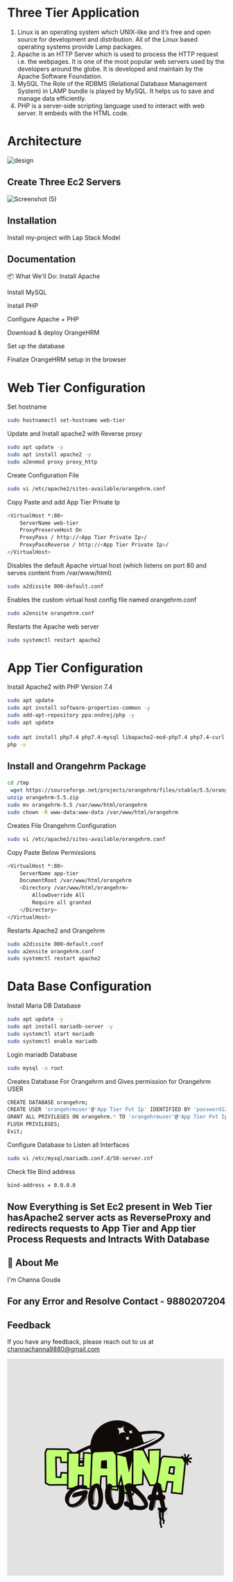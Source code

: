 
# Three Tier Application
1. Linux is an operating system which UNIX-like and it’s free and open source for development and distribution. All of the Linux based operating systems provide Lamp packages.
2. Apache is an HTTP Server which is used to process the HTTP request i.e. the webpages. It is one of the most popular web servers used by the developers around the globe. It is developed and maintain by the Apache Software Foundation.
3. MySQL The Role of the RDBMS (Relational Database Management System) in LAMP bundle is played by MySQL. It helps us to save and manage data efficiently.
4. PHP is a server-side scripting language used to interact with web server. It embeds with the HTML code.
# Architecture
![design](https://github.com/user-attachments/assets/3ba47936-aa53-4411-9f19-61530642b250)

## Create Three Ec2 Servers
   

![Screenshot (5)](https://github.com/user-attachments/assets/5916a506-8b5d-4f17-b77c-b65d57e1f273)


## Installation

Install my-project with Lap Stack Model

## Documentation

📦 What We'll Do:
Install Apache

Install MySQL

Install PHP

Configure Apache + PHP

Download & deploy OrangeHRM

Set up the database

Finalize OrangeHRM setup in the browser

# Web Tier Configuration
Set hostname
```bash
sudo hostnamectl set-hostname web-tier
```
Update and Install apache2 with Reverse proxy
```bash
sudo apt update -y
sudo apt install apache2 -y
sudo a2enmod proxy proxy_http
```
Create Configuration File
```bash
sudo vi /etc/apache2/sites-available/orangehrm.conf
```
Copy Paste and add App Tier Private Ip
```bash
<VirtualHost *:80>
    ServerName web-tier
    ProxyPreserveHost On
    ProxyPass / http://<App Tier Private Ip>/
    ProxyPassReverse / http://<App Tier Private Ip>/
</VirtualHost>
```
Disables the default Apache virtual host (which listens on port 80 and serves content from /var/www/html)
```bash
sudo a2dissite 000-default.conf
```
 Enables the custom virtual host config file named orangehrm.conf
```bash
sudo a2ensite orangehrm.conf
```
Restarts the Apache web server
```bash
sudo systemctl restart apache2
```
# App Tier Configuration

Install Apache2 with PHP Version 7.4
```bash
sudo apt update
sudo apt install software-properties-common -y
sudo add-apt-repository ppa:ondrej/php -y
sudo apt update

sudo apt install php7.4 php7.4-mysql libapache2-mod-php7.4 php7.4-curl php7.4-xml php7.4-mbstring php7.4-zip php7.4-gd unzip wget apache2 -y
php -v

```
## Install and Orangehrm Package
```bash
cd /tmp
 wget https://sourceforge.net/projects/orangehrm/files/stable/5.5/orangehrm-5.5.zip/download -O orangehrm-5.5.zip
unzip orangehrm-5.5.zip
sudo mv orangehrm-5.5 /var/www/html/orangehrm
sudo chown -R www-data:www-data /var/www/html/orangehrm

```
Creates File Orangehrm Configuration
```bash
sudo vi /etc/apache2/sites-available/orangehrm.conf
```
Copy Paste Below Permissions
```bash
<VirtualHost *:80>
    ServerName app-tier
    DocumentRoot /var/www/html/orangehrm
    <Directory /var/www/html/orangehrm>
        AllowOverride All
        Require all granted
    </Directory>
</VirtualHost>
```
Restarts Apache2 and Orangehrm
```bash
sudo a2dissite 000-default.conf
sudo a2ensite orangehrm.conf
sudo systemctl restart apache2
```
# Data Base Configuration

Install Maria DB Database
```bash
sudo apt update -y
sudo apt install mariadb-server -y
sudo systemctl start mariadb
sudo systemctl enable mariadb
```
Login mariadb Database
```bash
sudo mysql -u root
```
Creates Database For Orangehrm and Gives permission for Orangehrm USER
```bash
CREATE DATABASE orangehrm;
CREATE USER 'orangehrmuser'@'App Tier Pvt Ip' IDENTIFIED BY 'password123';
GRANT ALL PRIVILEGES ON orangehrm.* TO 'orangehrmuser'@'App Tier Pvt Ip';
FLUSH PRIVILEGES;
Exit;
```
Configure Database to Listen all Interfaces
```bash
sudo vi /etc/mysql/mariadb.conf.d/50-server.cnf
```
Check file Bind address
```bash
bind-address = 0.0.0.0
```
## Now Everything is Set Ec2 present in Web Tier hasApache2 server acts as ReverseProxy and redirects requests to App Tier and App tier Process Requests and Intracts With Database

## 🚀 About Me
I'm Channa Gouda
## For any Error and Resolve Contact - 9880207204

## Feedback

If you have any feedback, please reach out to us at channachanna9880@gmail.com


![Logo](https://github.com/GChanna21/New-Repo/blob/c039afcaf21254d60283866b1dbd88ad5b818c6d/Channa.png)



